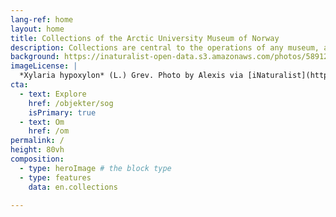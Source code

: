 ```yaml
---
lang-ref: home
layout: home
title: Collections of the Arctic University Museum of Norway
description: Collections are central to the operations of any museum, and represent unique physical archives of objects and organisms.
background: https://inaturalist-open-data.s3.amazonaws.com/photos/58912610/original.jpeg
imageLicense: |
  *Xylaria hypoxylon* (L.) Grev. Photo by Alexis via [iNaturalist](https://www.gbif.org/occurrence/2542961803)
cta:
  - text: Explore
    href: /objekter/sog
    isPrimary: true
  - text: Om
    href: /om
permalink: /
height: 80vh
composition:
  - type: heroImage # the block type
  - type: features
    data: en.collections

---
```

